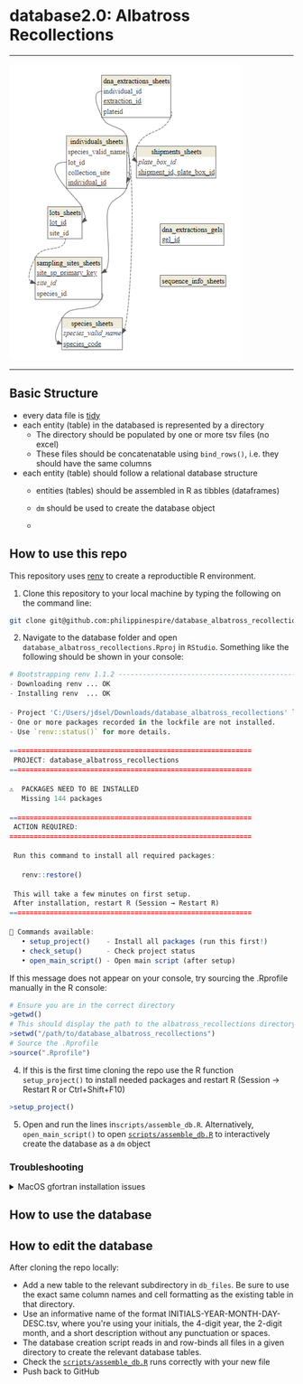 # database2.0: Albatross Recollections

---

![](database_erd.png)

---

## Basic Structure
* every data file is [tidy](https://cran.r-project.org/web/packages/tidyr/vignettes/tidy-data.html)
* each entity (table) in the databased is represented by a directory
  * The directory should be populated by one or more tsv files (no excel)
  * These files should be concatenatable using `bind_rows()`, i.e. they should have the same columns
* each entity (table) should follow a relational database structure
  * entities (tables) should be assembled in R as tibbles (dataframes)
  * `dm` should be used to create the database object
 
  * 

## How to use this repo
This repository uses [renv](https://rstudio.github.io/renv/) to create a reproductible R environment. 


1. Clone this repository to your local machine by typing the following on the command line:
```bash
git clone git@github.com:philippinespire/database_albatross_recollections.git
```
2. Navigate to the database folder and open `database_albatross_recollections.Rproj` in `RStudio`. Something like the following should be shown in your console:
```r
# Bootstrapping renv 1.1.2 ---------------------------------------------------
- Downloading renv ... OK
- Installing renv  ... OK

- Project 'C:/Users/jdsel/Downloads/database_albatross_recollections' loaded. [renv 1.1.2]
- One or more packages recorded in the lockfile are not installed.
- Use `renv::status()` for more details.

============================================================
 PROJECT: database_albatross_recollections
============================================================

⚠️  PACKAGES NEED TO BE INSTALLED
   Missing 144 packages

============================================================
 ACTION REQUIRED:
============================================================

 Run this command to install all required packages:

   renv::restore()

 This will take a few minutes on first setup.
 After installation, restart R (Session → Restart R)
============================================================

📌 Commands available:
   • setup_project()    - Install all packages (run this first!)
   • check_setup()      - Check project status
   • open_main_script() - Open main script (after setup)
```
If this message does not appear on your console, try sourcing the .Rprofile manually in the R console:
```r
# Ensure you are in the correct directory
>getwd()
# This should display the path to the albatross_recollections directory. If not, set the directory manually:
>setwd("/path/to/database_albatross_recollections")
# Source the .Rprofile
>source(".Rprofile")
```


4. If this is the first time cloning the repo use the R function `setup_project()` to install needed packages and restart R (Session → Restart R or Ctrl+Shift+F10)

```r
>setup_project()
```

5. Open and run the lines in`scripts/assemble_db.R`. Alternatively, `open_main_script()` to open [`scripts/assemble_db.R`](scripts/assemble_db.R) to interactively create the database as a `dm` object

### Troubleshooting

<details>
  <summary> MacOS gfortran installation issues </summary>
  If you are having issues installing packages due to gfortran related issues on Mac, try installing the latest version from https://mac.r-project.org/tools/.
</details>

## How to use the database

## How to edit the database
After cloning the repo locally:
* Add a new table to the relevant subdirectory in `db_files`. Be sure to use the exact same column names and cell formatting as the existing table in that directory. 
* Use an informative name of the format INITIALS-YEAR-MONTH-DAY-DESC.tsv, where you're using your initials, the 4-digit year, the 2-digit month, and a short description without any punctuation or spaces.
* The database creation script reads in and row-binds all files in a given directory to create the relevant database tables.
* Check the [`scripts/assemble_db.R`](scripts/assemble_db.R) runs correctly with your new file
* Push back to GitHub
